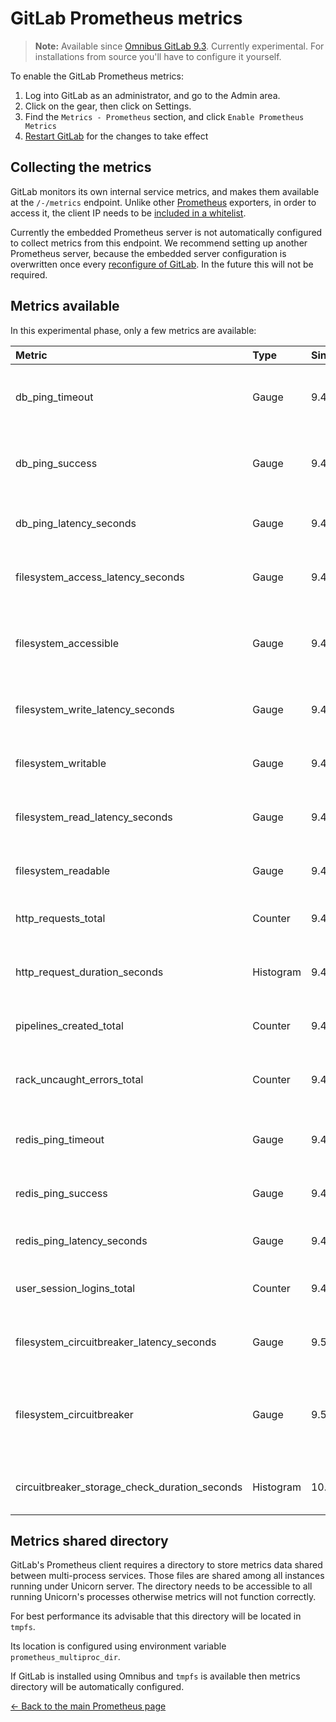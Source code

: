 # GitLab Prometheus metrics

>**Note:**
Available since [Omnibus GitLab 9.3][29118]. Currently experimental. For
installations from source you'll have to configure it yourself.

To enable the GitLab Prometheus metrics:

1. Log into GitLab as an administrator, and go to the Admin area.
1. Click on the gear, then click on Settings.
1. Find the `Metrics - Prometheus` section, and click `Enable Prometheus Metrics`
1. [Restart GitLab][restart] for the changes to take effect

## Collecting the metrics

GitLab monitors its own internal service metrics, and makes them available at the
`/-/metrics` endpoint. Unlike other [Prometheus] exporters, in order to access
it, the client IP needs to be [included in a whitelist][whitelist].

Currently the embedded Prometheus server is not automatically configured to
collect metrics from this endpoint. We recommend setting up another Prometheus
server, because the embedded server configuration is overwritten once every
[reconfigure of GitLab][reconfigure]. In the future this will not be required.

## Metrics available

In this experimental phase, only a few metrics are available:

| Metric                            | Type      | Since | Description |
|:--------------------------------- |:--------- |:----- |:----------- |
| db_ping_timeout                   | Gauge     | 9.4   | Whether or not the last database ping timed out |
| db_ping_success                   | Gauge     | 9.4   | Whether or not the last database ping succeeded |
| db_ping_latency_seconds           | Gauge     | 9.4   | Round trip time of the database ping |
| filesystem_access_latency_seconds | Gauge     | 9.4   | Latency in accessing a specific filesystem |
| filesystem_accessible             | Gauge     | 9.4   | Whether or not a specific filesystem is accessible |
| filesystem_write_latency_seconds  | Gauge     | 9.4   | Write latency of a specific filesystem |
| filesystem_writable               | Gauge     | 9.4   | Whether or not the filesystem is writable |
| filesystem_read_latency_seconds   | Gauge     | 9.4   | Read latency of a specific filesystem |
| filesystem_readable               | Gauge     | 9.4   | Whether or not the filesystem is readable |
| http_requests_total               | Counter   | 9.4   | Rack request count |
| http_request_duration_seconds     | Histogram | 9.4   | HTTP response time from rack middleware |
| pipelines_created_total           | Counter   | 9.4   | Counter of pipelines created |
| rack_uncaught_errors_total        | Counter   | 9.4   | Rack connections handling uncaught errors count |
| redis_ping_timeout                | Gauge     | 9.4   | Whether or not the last redis ping timed out |
| redis_ping_success                | Gauge     | 9.4   | Whether or not the last redis ping succeeded |
| redis_ping_latency_seconds        | Gauge     | 9.4   | Round trip time of the redis ping |
| user_session_logins_total         | Counter   | 9.4   | Counter of how many users have logged in |
| filesystem_circuitbreaker_latency_seconds | Gauge | 9.5 | Time spent validating if a storage is accessible |
| filesystem_circuitbreaker         | Gauge     | 9.5   | Wether or not the circuit for a certain shard is broken or not |
| circuitbreaker_storage_check_duration_seconds | Histogram | 10.3 | Time a single storage probe took |

## Metrics shared directory

GitLab's Prometheus client requires a directory to store metrics data shared between multi-process services.
Those files are shared among all instances running under Unicorn server.
The directory needs to be accessible to all running Unicorn's processes otherwise
metrics will not function correctly.

For best performance its advisable that this directory will be located in `tmpfs`.

Its location is configured using environment variable `prometheus_multiproc_dir`.

If GitLab is installed using Omnibus and `tmpfs` is available then metrics
directory will be automatically configured.

[← Back to the main Prometheus page](index.md)

[29118]: https://gitlab.com/gitlab-org/gitlab-ce/issues/29118
[Prometheus]: https://prometheus.io
[restart]: ../../restart_gitlab.md#omnibus-gitlab-restart
[whitelist]: ../ip_whitelist.md
[reconfigure]: ../../restart_gitlab.md#omnibus-gitlab-reconfigure
